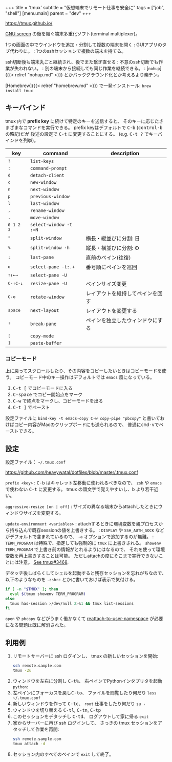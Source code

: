 +++
title = 'tmux'
subtitle = "仮想端末でリモート仕事を安全に"
tags = ["job", "shell"]
[menu.main]
  parent = "dev"
+++

<https://tmux.github.io/>

[GNU screen](https://www.gnu.org/software/screen/)
の後を継ぐ端末多重化ソフト(terminal multiplexer)。

1つの画面の中でウインドウを追加・分割して複数の端末を開く
:   GUIアプリのタブ代わりに。
:   1つのsshセッションで複数の端末を持てる。

ssh切断後も端末丸ごと継続され、後でまた繋ぎ直せる
:   不意のssh切断でも作業が失われない。
:   別の端末から接続しても同じ作業を継続できる。
:   [`nohup`]({{< relref "nohup.md" >}}) とかバックグラウンド化とか考えるより楽チン。

[Homebrew]({{< relref "homebrew.md" >}}) で一発インストール:
`brew install tmux`

## キーバインド

tmux 内で **prefix key** に続けて特定のキーを送信すると、
そのキーに応じたさまざまなコマンドを実行できる。
prefix keyはデフォルトで <kbd>C-b</kbd> (<kbd>control-b</kbd>の略記)だが
後述の設定で <kbd>C-t</kbd> に変更することにする。
(e.g. <kbd>C-t ?</kbd> でキーバインドを列挙)。

key          | command | description
------------ | ------- | -----------
<kbd>?</kbd> | `list-keys` |
<kbd>:</kbd> | `command-prompt` |
<kbd>d</kbd> | `detach-client` |
<kbd>c</kbd> | `new-window` |
<kbd>n</kbd> | `next-window` |
<kbd>p</kbd> | `previous-window` |
<kbd>l</kbd> | `last-window` |
<kbd>,</kbd> | `rename-window` |
<kbd>.</kbd> | `move-window` |
<kbd>0 1 2 3</kbd> | `select-window -t :=N` |
<kbd>"</kbd> | `split-window` | 横長・縦並びに分割: 日
<kbd>%</kbd> | `split-window -h` | 縦長・横並びに分割: Φ
<kbd>;</kbd> | `last-pane` | 直前のペイン(往復)
<kbd>o</kbd> | `select-pane -t:.+` | 番号順にペインを巡回
<kbd>↑</kbd><kbd>↓</kbd><kbd>←</kbd><kbd>→</kbd> | `select-pane -U` |
<kbd>C-↑</kbd><kbd>C-↓</kbd> | `resize-pane -U` | ペインサイズ変更
<kbd>C-o</kbd> | `rotate-window` | レイアウトを維持してペインを回す
<kbd>space</kbd> | `next-layout` | レイアウトを変更する
<kbd>!</kbd> | `break-pane` | ペインを独立したウィンドウにする
<kbd>[</kbd> | `copy-mode` |
<kbd>]</kbd> | `paste-buffer` |

### コピーモード

上に戻ってスクロールしたり、その内容をコピーしたいときはコピーモードを使う。
コピーモード中のキー操作はデフォルトでは `emacs` 風になっている。

1.  <kbd>C-t [</kbd> でコピーモードに入る
1.  <kbd>C-space</kbd> でコピー開始点をマーク
1.  <kbd>C-w</kbd> で終点をマークし、コピーモードを出る
1.  <kbd>C-t ]</kbd> でペースト

設定ファイルに
`bind-key -t emacs-copy C-w copy-pipe "pbcopy"`
と書いておけばコピー内容がMacのクリップボードにも送られるので、
普通に<kbd>cmd-v</kbd>でペーストできる。

## 設定

設定ファイル： `~/.tmux.conf`

<https://github.com/heavywatal/dotfiles/blob/master/.tmux.conf>

`prefix <key>`
:   <kbd>C-b</kbd> はキャレット左移動に使われるべきなので、
    `zsh` や `emacs` で使わない <kbd>C-t</kbd> に変更する。
    tmux の頭文字で覚えやすいし、<kbd>b</kbd> より若干近い。

`aggressive-resize [on | off]`
:   サイズの異なる端末からattachしたときにウィンドウサイズを変更する。

`update-environment <variables>`
:   attachするときに環境変数を親プロセスから持ち込んで既存sessionの値を上書きする。
:   `DISPLAY` や `SSH_AUTH_SOCK` などがデフォルトで含まれているので、
    `-a` オプションで追加するのが無難。
:   `TERM_PROGRAM` は特殊で、指定しても強制的に `tmux` に上書きされる。
    `showenv TERM_PROGRAM` で上書き前の情報がとれるようにはなるので、
    それを使って環境変数を再上書きすることは可能。
    ただしattachの度にそこまで実行できないことには注意。
    [See tmux#3468](https://github.com/tmux/tmux/issues/3468).

デタッチ後しばらくしてシェルを起動すると残存セッションを忘れがちなので、
以下のようなものを `.zshrc` とかに書いておけば表示で気付ける。

```sh
if [ -n "$TMUX" ]; then
  eval $(tmux showenv TERM_PROGRAM)
else
  tmux has-session >/dev/null 2>&1 && tmux list-sessions
fi
```

`open` や `pbcopy` などがうまく働かなくて
[reattach-to-user-namespace](https://github.com/ChrisJohnsen/tmux-MacOSX-pasteboard)
が必要になる問題は既に解消された。


## 利用例

1.  リモートサーバーに ssh ログインし、
    tmux の新しいセッションを開始:
    ```sh
    ssh remote.sample.com
    tmux -2u
    ```
1.  ウィンドウを左右に分割し <kbd>C-t</kbd><kbd>%</kbd>、
    右ペインでPythonインタプリタを起動 `python`:
1.  左ペインにフォーカスを戻し<kbd>C-t</kbd><kbd>o</kbd>、
    ファイルを閲覧したり何だり `less ~/.tmux.conf`
1.  新しいウィンドウを作って <kbd>C-t</kbd><kbd>c</kbd>、
    `root` 仕事をしたり何だり `su -`
1.  ウィンドウを切り替える <kbd>C-t</kbd><kbd>l</kbd>, <kbd>C-t</kbd><kbd>n</kbd>, <kbd>C-t</kbd><kbd>p</kbd>
1.  このセッションをデタッチし <kbd>C-t</kbd><kbd>d</kbd>、
    ログアウトして家に帰る `exit`
1.  家からサーバーに再び ssh ログインして、
    さっきの tmux セッションをアタッチして作業を再開:
    ```sh
    ssh remote.sample.com
    tmux attach -d
    ```
1.  セッション内のすべてのペインで `exit` して終了。
